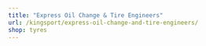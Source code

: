 ```yaml
---
title: "Express Oil Change & Tire Engineers"
url: /kingsport/express-oil-change-and-tire-engineers/
shop: tyres
---
```

